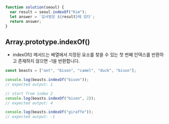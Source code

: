 ```js
function solution(seoul) {
  var result = seoul.indexOf("Kim");
  let answer = `김서방은 ${result}에 있다`;
  return answer;
}
```

## Array.prototype.indexOf()

- indexOf() 메서드는 배열에서 지정된 요소를 찾을 수 있는 첫 번째 인덱스를 반환하고 존재하지 않으면 -1을 반환합니다.

```js
const beasts = ["ant", "bison", "camel", "duck", "bison"];

console.log(beasts.indexOf("bison"));
// expected output: 1

// start from index 2
console.log(beasts.indexOf("bison", 2));
// expected output: 4

console.log(beasts.indexOf("giraffe"));
// expected output: -1
```
